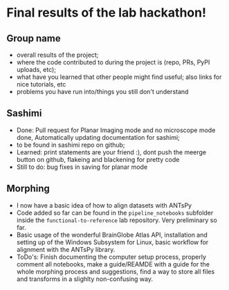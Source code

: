 # Final results of the lab hackathon!

## Group name
- overall results of the project;
- where the code contributed to during the project is (repo, PRs, PyPI uploads, etc);
- what have you learned that other people might find useful; also links for nice tutorials, etc
- problems you have run into/things you still don't understand

## Sashimi
- Done: Pull request for Planar Imaging mode and no microscope mode done, Automatically updating documentation for sashimi;
- to be found in sashimi repo on github;
- Learned: print statements are your friend :), dont push the meerge button on github, flakeing and blackening for pretty code
- Still to do: bug fixes in saving for planar mode

## Morphing
- I now have a basic idea of how to align datasets with ANTsPy
- Code added so far can be found in the `pipeline_notebooks` subfolder inside the `functional-to-reference` lab repository. Very preliminary so far.
- Basic usage of the wonderful BrainGlobe Atlas API, installation and setting up of the Windows Subsystem for Linux, basic workflow for alignment with the ANTsPy library.
- ToDo's: Finish documenting the computer setup process, properly comment all notebooks, make a guide/REAMDE with a guide for the whole morphing process and suggestions, find a way to store all files and transforms in a slighlty non-confusing way.
